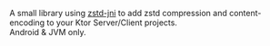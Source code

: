 A small library using [zstd-jni](https://github.com/luben/zstd-jni) to add zstd compression and content-encoding to your Ktor Server/Client
projects.<br>
Android & JVM only.